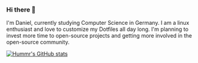 ### Hi there 👋

I'm Daniel, currently studying Computer Science in Germany. I am a linux enthusiast and love to customize my Dotfiles all day long.
I'm planning to invest more time to open-source projects and getting more involved in the open-source community.

[![Hummr's GitHub stats](https://github-readme-stats.vercel.app/api?username=Hummr01&show_icons=true&theme=rose_pine)](https://github.com/anuraghazra/github-readme-stats)

<!--
**Hummr01/Hummr01** is a ✨ _special_ ✨ repository because its `README.md` (this file) appears on your GitHub profile.

Here are some ideas to get you started:

- 🔭 I’m currently working on ...
- 🌱 I’m currently learning ...
- 👯 I’m looking to collaborate on ...
- 🤔 I’m looking for help with ...
- 💬 Ask me about ...
- 📫 How to reach me: ...
- 😄 Pronouns: ...
- ⚡ Fun fact: ...
-->

